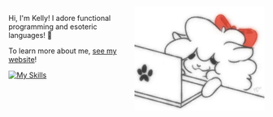 <img align="right" width="256" src="./alpaca.webp" alt="An animated drawing of a fluffy alpaca looking at a computer.">

Hi, I'm Kelly! I adore functional programming and esoteric languages! 🌸

To learn more about me, [see my website](https://kbmackenzie.xyz/)!

[![My Skills](https://skillicons.dev/icons?i=haskell,cpp,cs,neovim,linux,bash,ts,js,react,sass,nodejs,lua&perline=6)](https://skillicons.dev)

[1]: https://thunderstore.io/c/inscryption/p/API_dev/API/
[2]: https://thunderstore.io/c/inscryption/p/KellyBetty/
[3]: https://thunderstore.io/c/cult-of-the-lamb/p/KellyBetty/
